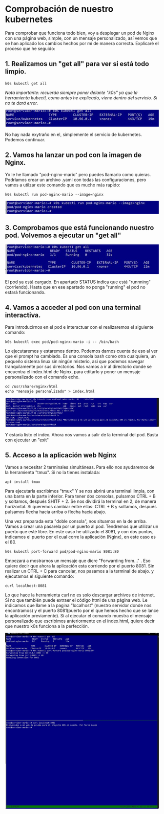 # Comprobación de nuestro kubernetes
Para comprobar que funciona todo bien, voy a desplegar un pod de Nginx con una página web, simple, con un mensaje personalizado, así vemos que se han aplicado los cambios hechos por mí de manera correcta. Explicaré el proceso que he seguido:

## 1. Realizamos un "get all" para ver si está todo limpio. 
```
k0s kubectl get all 
```
*Nota importante: recuerda siempre poner delante "k0s" ya que la herramienta kubectl, como antes he explicado, viene dentro del servicio. Si no te dará error.*

![c2](https://github.com/mloparj10/Proyecto-k0s/blob/main/images/comprobaciones/c1.JPG)

No hay nada exytraño en el, simplemente el servicio de kubernetes. Podemos continuar.

## 2. Vamos ha lanzar un pod con la imagen de Nginx.
Yo le he llamado "pod-nginx-mario" pero puedes llamarlo como quieras. Podríamos crear un archivo .yaml con todas las configuraciones, pero vamos a utilzar este comando que es mucho más rapido:
```
k0s kubectl run pod-nginx-mario --image=nginx
```

![c2](https://github.com/mloparj10/Proyecto-k0s/blob/main/images/comprobaciones/c2.JPG)

## 3. Comprobamos que está funcionando nuestro pod. Volvemos a ejecutar un "get all"

![c3](https://github.com/mloparj10/Proyecto-k0s/blob/main/images/comprobaciones/c3.JPG)

El pod ya está cargado. En apartado STATUS indica que está "runnning" (corriendo). Hasta que en ese apartado no ponga "running" el pod no estará funcionando.

## 4. Vamos a acceder al pod con una terminal interactiva. 

Para introducirnos en el pod e interactuar con el realizaremos el siguiente comando:
```
k0s kubectl exec pod/pod-nginx-mario -i -- /bin/bash
```

Lo ejecutaremos y estaremos dentro. Podemos darnos cuenta de eso al ver que el prompt ha cambiado. Es una consola bash como otra cualquiera, un pequeño sistema linux sin ningún misterio, asi que podemos navegar tranquilamente por sus directorios.
Nos vamos a ir al directorio donde se encuentra el index.html de Nginx, para editarlo y poner un mensaje personalizado con el comando echo.
```
cd /usr/share/nginx/html
echo "mensaje personalizado" > index.html
```

![c4](https://github.com/mloparj10/Proyecto-k0s/blob/main/images/comprobaciones/c4.JPG)

Y estaría listo el index. Ahora nos vamos a salir de la terminal del pod. Basta con ejecutar un "exit"

## 5. Acceso a la aplicación web Nginx

Vamos a necesitar 2 terminales simultáneas. Para ello nos ayudaremos de la herramienta "tmux". Si no la tienes instalada:
```
apt install tmux
```
Para ejecutarla escribimos "tmux" Y se nos abrirá una terminal limpia, con una barra en la parte inferior. 
Para tener dos consolas, pulsamos CTRL + B y soltamos, después SHITF +  2. Se nos dividirá la terminal en 2, de manera horizontal. Si queremos cambiar entre ellas: CTRL + B y soltamos, después pulsamos flecha hacia arriba o flecha hacia abajo.

Una vez preparada esta "doble consola", nos situamos en la de arriba. Vamos a crear una pasarela por un puerto al pod. Tendremos que utilizar un puerto que esté libre. En este caso he utilizado el 8081, y con dos puntos, indicamos el puerto por el cual corre la aplicación (Nginx), en este caso es el 80.
```
k0s kubectl port-forward pod/pod-nginx-mario 8081:80
```

Empezará a mostrarnos un mensaje que dicre "Forwarding from..." . Eso quiere decir que ahora la aplicación esta corriendo por el puerto 8081. Sin realizar un CTRL + C para cancelar, nos pasamos a la terminal de abajo. y ejecutamos el siguiente comando:
```
curl localhost:8081
```
 Lo que hace la herramienta curl no es solo descargar archivos de internet. Si no que también puede extraer el código html de una página web. Le indicamos que llame a la pagina "localhost" (nuestro servidor donde nos encontramos) y el puerto 8081(puerto por el que hemos hecho que se lance la aplicación previamente). Si al ejecutar el comando muestra el mensaje personalizado que escribimos anteriormente en el index.html, quiere decir que nuestro k0s funciona a la perfección.
 
![c5](https://github.com/mloparj10/Proyecto-k0s/blob/main/images/comprobaciones/c5.JPG)


